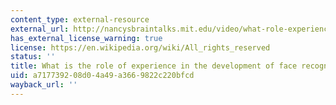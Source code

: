 ```yaml
---
content_type: external-resource
external_url: http://nancysbraintalks.mit.edu/video/what-role-experience-development-face-recognition
has_external_license_warning: true
license: https://en.wikipedia.org/wiki/All_rights_reserved
status: ''
title: What is the role of experience in the development of face recognition?
uid: a7177392-08d0-4a49-a366-9822c220bfcd
wayback_url: ''
---
```

